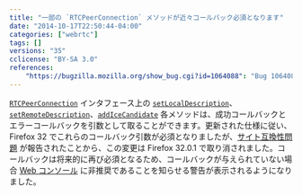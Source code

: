 ```yaml
---
title: "一部の `RTCPeerConnection` メソッドが近々コールバック必須となります"
date: "2014-10-17T22:50:44-04:00"
categories: ["webrtc"]
tags: []
versions: "35"
cclicense: "BY-SA 3.0"
references:
    "https://bugzilla.mozilla.org/show_bug.cgi?id=1064088": "Bug 1064088 – PeerConnection should log deprecation warnings when required callbacks are missing."
---
```

[`RTCPeerConnection`](https://developer.mozilla.org/ja/docs/Web/API/RTCPeerConnection) インタフェース上の [`setLocalDescription`](https://developer.mozilla.org/ja/docs/Web/API/RTCPeerConnection.setLocalDescription)、[`setRemoteDescription`](https://developer.mozilla.org/ja/docs/Web/API/RTCPeerConnection.setRemoteDescription)、[`addIceCandidate`](https://developer.mozilla.org/ja/docs/Web/API/RTCPeerConnection.addIceCandidate) 各メソッドは、成功コールバックとエラーコールバックを引数として取ることができます。更新された仕様に従い、Firefox 32 でこれらのコールバック引数が必須となりましたが、[サイト互換性問題](https://bugzilla.mozilla.org/show_bug.cgi?id=1063971) が報告されたことから、この変更は Firefox 32.0.1 で取り消されました。コールバックは将来的に再び必須となるため、コールバックが与えられていない場合 [Web コンソール](https://developer.mozilla.org/ja/docs/Tools/Web_Console) に非推奨であることを知らせる警告が表示されるようになりました。
